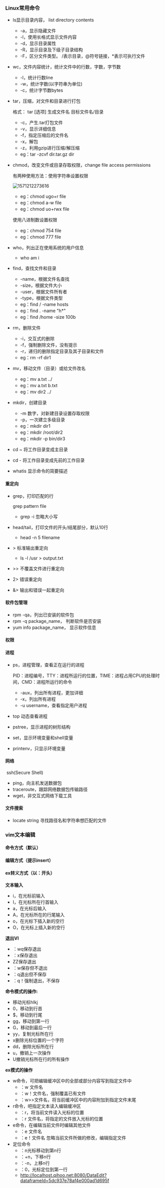 ### Linux常用命令



- ls显示目录内容， list directory contents

  - -a，显示隐藏文件
  - -l，使用长格式显示文件内容
  - -d，显示目录属性
  - -R，显示目录及下级子目录结构
  - -F，区分文件类型。 /表示目录，@符号链接，*表示可执行文件

- wc，文件内容统计，统计文件中的行数，字数，字节数

  - -l，统计行数line
  - -w，统计字数(以字符串为单位)
  - -c，统计字节数bytes


- tar，压缩，对文件和目录进行打包

  格式： tar [选项]  生成文件名 目标文件名/目录

  - -c，产生.tar打包文件
  - -v，显示详细信息
  - -f，指定压缩后的文件名
  - -x，解包
  - -z，利用gzip进行压缩/解压缩
  - eg：tar -zcvf  dir.tar.gz dir 

- chmod，改变文件或目录存取权限，change file access permissions

  有两种使用方法：使用字符串设置权限

  ![1571212273616](C:\Users\Administrator\AppData\Roaming\Typora\typora-user-images\1571212273616.png)

  - eg：chmod ugo+r file
  - eg：chmod a-w file
  - eg：chmod uo+rwx file

  使用八进制数设置权限

  - eg：chmod 754 file
  - eg：chmod 777 file

- who，列出正在使用系统的用户信息

  - who am i

- find，查找文件和目录

  - -name，根据文件名查找
  - -size，根据文件大小
  - -user，根据文件所有者
  - -type，根据文件类型
  - eg：find / -name hosts
  - eg：find . -name "h*"
  - eg：find /home -size 100b

- rm，删除文件

  - -i，交互式的删除
  - -f，强制删除文件，没有提示
  - -r，递归的删除指定目录及其子目录和文件
  - eg：rm -rf dir1

- mv，移动文件（目录）或给文件改名

  - eg：mv a.txt ../
  - eg：mv a.txt b.txt
  - eg：mv dir2 ../

- mkdir，创建目录

  - -m 数字，对新建目录设置存取权限
  - -p，一次建立多级目录
  - eg：mkdir dir1
  - eg：mkdir /root/dir2
  - eg：mkdir -p bin/dir3
  
- cd ~ 将工作目录变成主目录

- cd - 将工作目录变成先前的工作目录
  
- whatis 显示命令的简要描述

#### 重定向

- grep，打印匹配的行

  grep pattern file

  - grep -i 忽略大小写

- head/tail，打印文件的开头/结尾部分，默认10行

  - head -n 5 filename 

- \> 标准输出重定向

  - ls -l /usr > output.txt

- \>> 不覆盖文件进行重定向

- 2> 错误重定向

- &> 输出和错误一起重定向

#### 软件包管理

- rpm -qa，列出已安装的软件包
- rpm -q package_name， 判断软件是否安装
- yum info package_name， 显示软件信息

#### 权限

#### 进程

- ps，进程管理，查看正在运行的进程

  PID：进程编号，TTY：进程所运行的位置，TIME：进程占用CPU的处理时间，CMD：进程所运行的命令

  - -aux，列出所有进程，更加详细
  - -x，列出所有进程
  - -u username，查看指定用户进程

- top 动态查看进程

- pstree，显示进程的树形结构

- set，显示环境变量和shell变量

- printenv，只显示环境变量

#### 网络

​	ssh(Secure Shell)

- ping，向主机发送数据包
- traceroute，跟踪网络数据包传输路径
- wget，非交互式网络下载工具

#### 文件搜索

- locate string  寻找路径名和字符串想匹配的文件

### vim文本编辑

#### 命令方式（默认）

#### 编辑方式（提示insert）

#### ex转义方式（以：开头）

**文本输入**

- i，在光标前输入
- I，在光标所在行首输入
- a，在光标后输入
- A，在光标所在的行尾输入
- o，在光标下插入新的空行
- O，在光标上插入新的空行

**退出VI**

- ：wq保存退出
- ：x保存退出
- ZZ保存退出
- ：w保存但不退出
- ：q退出但不保存
- ：q！强制退出，不保存

**命令模式的操作:**

- 移动光标hlkj
- 0，移动到行首
- $，移动到行尾
- gg，移动到第一行
- G，移动到最后一行
- yy，复制光标所在行
- x删除光标位置的一个字符
- dd，删除光标所在行
- u，撤销上一次操作
- U撤销光标所在行的所有操作

**ex模式的操作**

- w命令，可把编辑缓冲区中的全部或部分内容写到指定文件中
  - ：w 文件名
  - ：w！文件名，强制覆盖已有文件
  - ：w>>文件名，将当前缓冲区中的内容附加到指定文件末尾
- r命令，吧指定文本读入编辑缓冲区
  - ：r，将当前文件读入光标的位置
  - ：r 文件名，将指定的文件放入光标的位置
- e命令，在编辑当前文件时编辑其他文件
  - ：e 文件名
  - ：e！文件名 忽略当前文件所做的修改，编辑指定文件
- 定位命令
  - ：n光标移动到第n行
  - ：+n，下移n行
  - ：-n，上移n行
  - ：0，光标定位到第一行
  -  http://localhost.qihoo.net:8080/DataEdit?dataframeId=5dc937e78af4e000ad1d695f 





